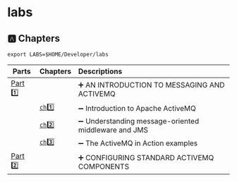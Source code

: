 # labs



## :a: Chapters

```
export LABS=$HOME/Developer/labs
```

| Parts                | Chapters                  | Descriptions                                                         |
|----------------------|---------------------------|:---------------------------------------------------------------------|
| [Part :one:](part1)  |                           | :heavy_plus_sign: AN INTRODUCTION TO MESSAGING AND ACTIVEMQ          |
|                      | [`ch`:one: ](part1/ch1)   | :heavy_minus_sign: Introduction to Apache ActiveMQ                   |
|                      | [`ch`:two: ](part1/ch2)   | :heavy_minus_sign: Understanding message-oriented middleware and JMS |
|                      | [`ch`:three: ](part1/ch3) | :heavy_minus_sign: The ActiveMQ in Action examples                   |
| [Part :two:](part2)  |                           | :heavy_plus_sign:  CONFIGURING STANDARD ACTIVEMQ COMPONENTS          |
